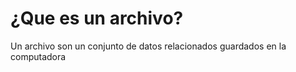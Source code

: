 
# ¿Que es un archivo?

Un archivo son un conjunto de datos relacionados guardados en la computadora